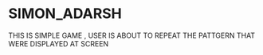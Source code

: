 # SIMON_ADARSH
THIS IS SIMPLE GAME , USER IS ABOUT TO REPEAT THE PATTGERN THAT WERE DISPLAYED AT SCREEN
